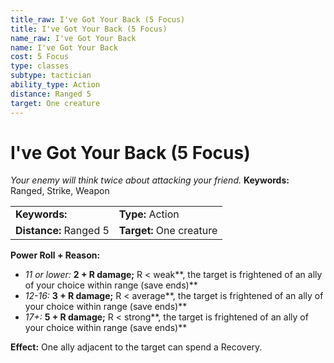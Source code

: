 ```yaml
---
title_raw: I've Got Your Back (5 Focus)
title: I've Got Your Back (5 Focus)
name_raw: I've Got Your Back
name: I've Got Your Back
cost: 5 Focus
type: classes
subtype: tactician
ability_type: Action
distance: Ranged 5
target: One creature
---
```


# I've Got Your Back (5 Focus)

*Your enemy will think twice about attacking your friend.* **Keywords:** Ranged, Strike, Weapon

|                        |                          |
| :--------------------- | :----------------------- |
| **Keywords:**          | **Type:** Action         |
| **Distance:** Ranged 5 | **Target:** One creature |

**Power Roll + Reason:**

- *11 or lower:* **2 + R damage;** R \< weak\*\*, the target is frightened of an ally of your choice within range (save ends)\*\*
- *12-16:* **3 + R damage;** R \< average\*\*, the target is frightened of an ally of your choice within range (save ends)\*\*
- *17+:* **5 + R damage;** R \< strong\*\*, the target is frightened of an ally of your choice within range (save ends)\*\*

**Effect:** One ally adjacent to the target can spend a Recovery.
